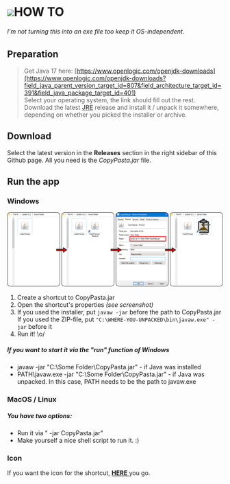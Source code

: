 # <img src="https://github.com/CraftyApe/copypasta/blob/master/copypasta-icon.ico?raw=true" width=48 />HOW TO
###### *I'm not turning this into an exe file too keep it OS-independent.*
## Preparation
>Get Java 17 here: [https://www.openlogic.com/openjdk-downloads](https://www.openlogic.com/openjdk-downloads?field_java_parent_version_target_id=807&field_architecture_target_id=391&field_java_package_target_id=401)  
Select your operating system, the link should fill out the rest.  
Download the latest **<ins>JRE</ins>** release and install it / unpack it somewhere, depending on whether you picked the installer or archive.

## Download
Select the latest version in the **Releases** section in the right sidebar of this Github page.
All you need is the *CopyPasta.jar* file.

## Run the app
### Windows
<a href="https://github.com/CraftyApe/copypasta/blob/master/howto.png" target="_blank">
    <img src="https://github.com/CraftyApe/copypasta/blob/master/howto.png?raw=true" alt="Screenshots showing the following steps 1-4">
</a>

1. Create a shortcut to CopyPasta.jar
2. Open the shortcut's properties *(see screenshot)*
3. If you used the installer, put `javaw -jar` before the path to CopyPasta.jar  
   If you used the ZIP-file, put `"C:\WHERE-YOU-UNPACKED\bin\javaw.exe" -jar` before it
4. Run it! \o/  

##### If you want to start it via the "run" function of Windows
- javaw -jar "C:\Some Folder\CopyPasta.jar" - if Java was installed
- PATH\javaw.exe -jar "C:\Some Folder\CopyPasta.jar" - if Java was unpacked. In this case, PATH needs to be the path to javaw.exe

### MacOS / Linux
##### You have two options:
- Run it via "<path-to-java-executable> -jar CopyPasta.jar"
- Make yourself a nice shell script to run it. :)

### Icon
If you want the icon for the shortcut, <a href="https://raw.githubusercontent.com/CraftyApe/copypasta/refs/heads/master/copypasta-icon.ico" target="_blank"> **<ins>HERE</ins>**
</a>you go.
